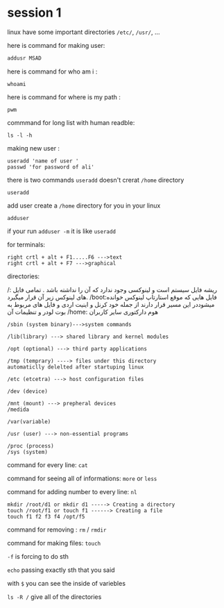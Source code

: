 # session 1

linux have some important directories
`/etc/`, `/usr/`, ...

here is command for making user:

```bash
addusr MSAD
```

here is command for who am i :

```
whoami
```

here is command for where is my path :

```
pwm
```

commmand for long list with human readble:

```
ls -l -h
```

making new user :

```
useradd 'name of user '
passwd 'for password of ali'
```

there is two commands 
`useradd` doesn't crerat `/home` directory
```
useradd
```
add user create a `/home` directory for you in your linux
```
adduser
```

if your run `adduser -m` it is like `useradd`


for terminals:

```
right crtl + alt + F1.....F6 --->text
right crtl + alt + F7 --->graphical
```

directories:

/: ریشه فایل سیستم است و لینوکسی وجود ندارد که آن را نداشته باشد . تمامی فایل های لینوکس زیر آن قرار میگیرد.
/boot:فایل هایی که موقع استارتاپ لینوکس خوانده میشوددر این مسیر قرار دارند از جمله خود کرنل و اینیت اردی و فایل های مربوط به بوت لودر و تنظیمات آن
/home: هوم دارکتوری سایر کاربران

```
/sbin (system binary)--->system commands
```

```
/lib(library) ---> shared library and kernel modules
```

```
/opt (optional) ---> third party applications
```

```
/tmp (temprary) ----> files under this directory
automaticlly delelted after startuping linux
```

```
/etc (etcetra) ---> host configuration files
```

```
/dev (device)
```

```
/mnt (mount) ---> prepheral devices
/medida
```

```
/var(variable)
```

```
/usr (user) ---> non-essential programs
```

```
/proc (process)
/sys (system)
```

command for every line:
`cat`

command for seeing all of informations: `more` or `less`

command for adding number to every line: `nl`

```
mkdir /root/d1 or mkdir d1 -----> Creating a directory
touch /root/f1 or touch f1 ------> Creating a file
touch f1 f2 f3 f4 /opt/f5
```

command for removing : `rm` / `rmdir`

command for making files: `touch`

`-f` is forcing to do sth

`echo` passing exactly sth that you said

with `$` you can see the inside of variebles

`ls -R /` give all of the directories
